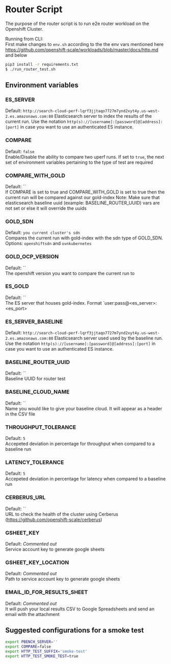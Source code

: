 # Router Script

The purpose of the router script is to run e2e router workload on the Openshift Cluster.

Running from CLI:    
First make changes to `env.sh` according to the the env vars mentioned here https://github.com/openshift-scale/workloads/blob/master/docs/http.md and below
```sh
pip3 install -r requirements.txt
$ ./run_router_test.sh 
```

## Environment variables

### ES_SERVER
Default: `http://search-cloud-perf-lqrf3jjtaqo7727m7ynd2xyt4y.us-west-2.es.amazonaws.com:80`
Elasticsearch server to index the results of the current run. Use the notation `http(s)://[username]:[password]@[address]:[port]` in case you want to use an authenticated ES instance.

### COMPARE
Default: `false`    
Enable/Disable the ability to compare two uperf runs. If set to `true`, the next set of environment variables pertaining to the type of test are required

### COMPARE_WITH_GOLD
Default: ``     
If COMPARE is set to true and COMPARE_WITH_GOLD is set to true then the current run will be compared against our gold-index
Note: Make sure that elasticsearch baseline uuid (example: BASELINE_ROUTER_UUID) vars are not set or else it will override the uuids

### GOLD_SDN
Default: `you current cluster's sdn`   
Compares the current run with gold-index with the sdn type of GOLD_SDN. Options: `openshiftsdn` and `ovnkubernetes`

### GOLD_OCP_VERSION
Default: ``     
The openshift version you want to compare the current run to

### ES_GOLD
Default: ``     
The ES server that houses gold-index. Format `user:pass@<es_server>:<es_port>

### ES_SERVER_BASELINE 
Default: `http://search-cloud-perf-lqrf3jjtaqo7727m7ynd2xyt4y.us-west-2.es.amazonaws.com:80`
Elasticsearch server used used by the baseline run. Use the notation `http(s)://[username]:[password]@[address]:[port]` in case you want to use an authenticated ES instance.

### BASELINE_ROUTER_UUID
Default: ``    
Baseline UUID for router test  

### BASELINE_CLOUD_NAME
Default: ``               
Name you would like to give your baseline cloud. It will appear as a header in the CSV file

### THROUGHPUT_TOLERANCE
Default: `5`   
Accepeted deviation in percentage for throughput when compared to a baseline run

### LATENCY_TOLERANCE
Default: `5`   
Accepeted deviation in percentage for latency when compared to a baseline run

### CERBERUS_URL
Default: ``     
URL to check the health of the cluster using Cerberus (https://github.com/openshift-scale/cerberus)

### GSHEET_KEY
Default: *Commented out*               
Service account key to generate google sheets

### GSHEET_KEY_LOCATION
Default: *Commented out*              
Path to service account key to generate google sheets

### EMAIL_ID_FOR_RESULTS_SHEET
Default: *Commented out*        
It will push your local results CSV to Google Spreadsheets and send an email with the attachment

## Suggested configurations for a smoke test

```sh
export PBENCH_SERVER=''
export COMPARE=false
export HTTP_TEST_SUFFIX='smoke-test'
export HTTP_TEST_SMOKE_TEST=true
```

